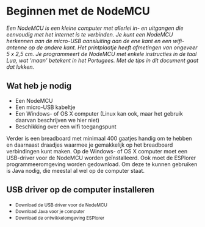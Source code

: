 # Beginnen met de NodeMCU
_Een NodeMCU is een kleine computer met allerlei in- en uitgangen die eenvoudig met het internet is te verbinden. Je kunt een NodeMCU herkennen aan de micro-USB aansluiting aan de ene kant en een wifi-antenne op de andere kant. Het printplaatje heeft afmetingen van ongeveer 5 x 2,5 cm. Je programmeert de NodeMCU met enkele instructies in de taal Lua, wat 'maan' betekent in het Portugees. Met de tips in dit document gaat dat lukken._

## Wat heb je nodig
* Een NodeMCU
* Een micro-USB kabeltje
* Een Windows- of OS X computer (Linux kan ook, maar het gebruik daarvan beschrijven we hier niet)
* Beschikking over een wifi toegangspunt

Verder is een breadboard met minimaal 400 gaatjes handig om te hebben en daarnaast draadjes waarmee je gemakkelijk op het breadboard verbindingen kunt maken. Op de Windows- of OS X computer moet een USB-driver voor de NodeMCU worden geïnstalleerd. Ook moet de ESPlorer programmeeromgeving worden gedownload. Om deze te kunnen gebruiken is Java nodig, die meestal al wel op de computer staat.

## USB driver op de computer installeren

* <small>Download de USB driver voor de NodeMCU</small>
* <small>Download Java voor je computer</small>
* <small>Download de ontwikkelomgeving ESPlorer</small>





